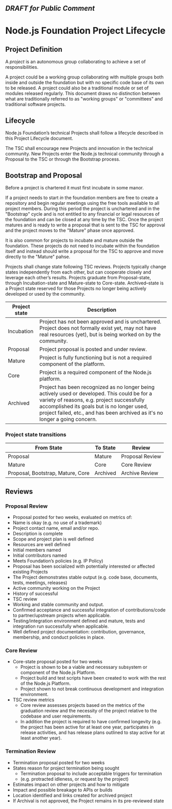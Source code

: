 ## ***DRAFT for Public Comment***

# Node.js Foundation Project Lifecycle

## Project Definition

A *project* is an autonomous group collaborating to achieve a set of responsibilities.

A project could be a working group collaborating with multiple groups both inside and outside the foundation but with no specific code base of its own to be released. A project could also be a traditional module or set of modules released regularly. This document draws no distinction between what are traditionally referred to as "working groups" or "committees" and traditional software projects.

## Lifecycle

Node.js Foundation’s technical Projects shall follow a lifecycle described in this Project Lifecycle document.  

The TSC shall encourage new Projects and innovation in the technical community. New Projects enter the Node.js technical community through a Proposal to the TSC or through the Bootstrap process.

## Bootstrap and Proposal

Before a project is chartered it must first incubate in some manor.

If a project needs to start *in* the foundation members are free to create a repository and begin regular meetings using the free tools available to all project members. During this period the project is unchartered and in the "Bootstrap" cycle and is not entitled to any financial or legal resources of the foundation and can be closed at any time by the TSC. Once the project matures and is ready to write a proposal that is sent to the TSC for approval and the project moves to the "Mature" phase once approved.

It is also common for projects to incubate and mature outside the foundation. These projects do not need to incubate within the foundation itself and instead should write a proposal for the TSC to approve and move directly to the "Mature" pahse.

Projects shall change state following TSC reviews. Projects typically change states independently from each other, but can cooperate closely and leverage each other’s results. Projects graduate from Proposal-state, through Incubation-state and Mature-state to Core-state. Archived–state is a Project state reserved for those Projects no longer being actively developed or used by the community.

| Project state |	Description |
| ------------- | ----------- |
| Incubation | Project has not been approved and is unchartered. Project does not formally exist yet, may not have real resources (yet), but is being worked on by the community. |
| Proposal | Project proposal is posted and under review. |
| Mature | Project is fully functioning but is not a required component of the platform.|
| Core | Project is a required component of the Node.js platform.|
| Archived | Project has been recognized as no longer being actively used or developed. This could be for a variety of reasons, e.g. project successfully accomplished its goals but is no longer used, project failed, etc., and has been archived as it's no longer a going concern.|

### Project state transitions

| From State | To State | Review |
| ---------- | -------- | ------ |
| Proposal | Mature | Proposal Review |
| Mature | Core | Core Review |
| Proposal, Bootstrap, Mature, Core | Archived | Archive Review |

## Reviews

### Proposal Review
* Proposal posted for two weeks, evaluated on metrics of:
 * Name is okay (e.g. no use of a trademark)
 * Project contact name, email and/or repo.
 * Description is complete
 * Scope and project plan is well defined
 * Resources are well defined
 * Initial members named
 * Initial contributors named
 * Meets Foundation’s policies (e.g. IP Policy)
 * Proposal has been socialized with potentially interested or affected existing Projects
 * The Project demonstrates stable output (e.g. code base, documents, tests, meetings, releases)
 * Active community working on the Project
 * History of successful
* TSC review
 * Working and stable community and output.
 * Confirmed acceptance and successful integration of contributions/code to partner/upstream projects when applicable.
 * Testing/integration environment defined and mature, tests and integration run successfully when applicable.
 * Well defined project documentation: contribution, governance, membership, and conduct policies in place.

### Core Review
 * Core-state proposal posted for two weeks
   * Project is shown to be a viable and necessary subsystem or component of the Node.js Platform.
   * Project build and test scripts have been created to work with the rest of the Node.js Platform.
   * Project shown to not break continuous development and integration environment.
 * TSC review metrics
   * Core review assesses projects based on the metrics of the graduation review and the necessity of the project relative to the codebase and user requirements.
   * In addition the project is required to have confirmed longevity (e.g. the project has been active for at least one year, participates in release activities, and has release plans outlined to stay active for at least another year).

### Termination Review
* Termination proposal posted for two weeks
 * States reason for project termination being sought
   * Termination proposal to include acceptable triggers for termination
   * (e.g. protracted idleness, or request by the project)
 * Estimates impact on other projects and how to mitigate
 * Impact and possible breakage to APIs or builds
 * Location identified and links created for archived project
* If Archival is not approved, the Project remains in its pre-reviewed state
